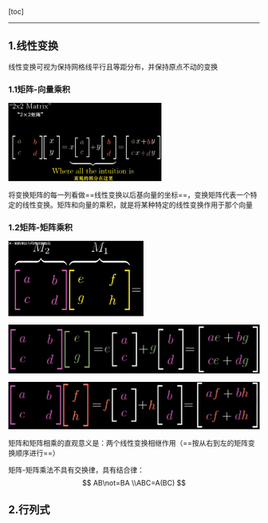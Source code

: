 [toc]



---



## 1.线性变换

线性变换可视为保持网格线平行且等距分布，并保持原点不动的变换

### 1.1矩阵-向量乘积

<img src="images/线性代数/image-20200526131913887.png" alt="image-20200526131913887" style="zoom:30%;" />

将变换矩阵的每一列看做==线性变换以后基向量的坐标==，变换矩阵代表一个特定的线性变换。矩阵和向量的乘积，就是将某种特定的线性变换作用于那个向量

### 1.2矩阵-矩阵乘积

<img src="images/线性代数/image-20200526135417059.png" alt="image-20200526135417059" style="zoom:33%;" />

![image-20200526135548317](images/线性代数/image-20200526135548317.png)

![image-20200526135637399](images/线性代数/image-20200526135637399.png)

矩阵和矩阵相乘的直观意义是：两个线性变换相继作用（==按从右到左的矩阵变换顺序进行==）

矩阵-矩阵乘法不具有交换律，具有结合律：
$$
AB\not=BA
\\ABC=A(BC)
$$

## 2.行列式

